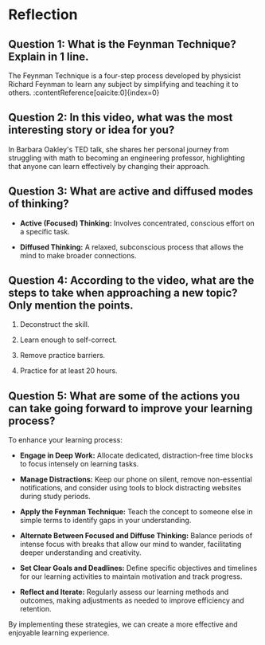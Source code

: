 # Reflection

## Question 1: What is the Feynman Technique? Explain in 1 line.

The Feynman Technique is a four-step process developed by physicist Richard Feynman to learn any subject by simplifying and teaching it to others. :contentReference[oaicite:0]{index=0}

## Question 2: In this video, what was the most interesting story or idea for you?

In Barbara Oakley's TED talk, she shares her personal journey from struggling with math to becoming an engineering professor, highlighting that anyone can learn effectively by changing their approach.

## Question 3: What are active and diffused modes of thinking?

- **Active (Focused) Thinking:** Involves concentrated, conscious effort on a specific task.

- **Diffused Thinking:** A relaxed, subconscious process that allows the mind to make broader connections.

## Question 4: According to the video, what are the steps to take when approaching a new topic? Only mention the points.

1. Deconstruct the skill.

2. Learn enough to self-correct.

3. Remove practice barriers.

4. Practice for at least 20 hours.

## Question 5: What are some of the actions you can take going forward to improve your learning process?

To enhance your learning process:

- **Engage in Deep Work:** Allocate dedicated, distraction-free time blocks to focus intensely on learning tasks.

- **Manage Distractions:** Keep our phone on silent, remove non-essential notifications, and consider using tools to block distracting websites during study periods.

- **Apply the Feynman Technique:** Teach the concept to someone else in simple terms to identify gaps in your understanding.

- **Alternate Between Focused and Diffuse Thinking:** Balance periods of intense focus with breaks that allow our mind to wander, facilitating deeper understanding and creativity.

- **Set Clear Goals and Deadlines:** Define specific objectives and timelines for our learning activities to maintain motivation and track progress.

- **Reflect and Iterate:** Regularly assess our learning methods and outcomes, making adjustments as needed to improve efficiency and retention.

By implementing these strategies, we can create a more effective and enjoyable learning experience.
